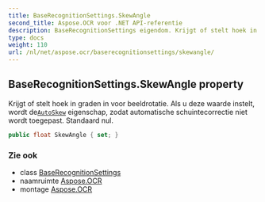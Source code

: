 ```yaml
---
title: BaseRecognitionSettings.SkewAngle
second_title: Aspose.OCR voor .NET API-referentie
description: BaseRecognitionSettings eigendom. Krijgt of stelt hoek in graden in voor beeldrotatie.  Als u deze waarde instelt wordt deAutoSkew eigenschap zodat automatische schuintecorrectie niet wordt toegepast. Standaard nul.
type: docs
weight: 110
url: /nl/net/aspose.ocr/baserecognitionsettings/skewangle/
---
```

## BaseRecognitionSettings.SkewAngle property

Krijgt of stelt hoek in graden in voor beeldrotatie.  Als u deze waarde instelt, wordt de[`AutoSkew`](../autoskew/) eigenschap, zodat automatische schuintecorrectie niet wordt toegepast. Standaard nul.

```csharp
public float SkewAngle { set; }
```

### Zie ook

* class [BaseRecognitionSettings](../)
* naamruimte [Aspose.OCR](../../baserecognitionsettings/)
* montage [Aspose.OCR](../../../)


